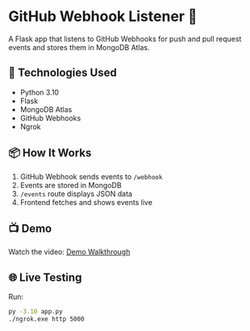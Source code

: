 # GitHub Webhook Listener 🚀

A Flask app that listens to GitHub Webhooks for push and pull request events and stores them in MongoDB Atlas.

## 🔧 Technologies Used
- Python 3.10
- Flask
- MongoDB Atlas
- GitHub Webhooks
- Ngrok

## 📦 How It Works
1. GitHub Webhook sends events to `/webhook`
2. Events are stored in MongoDB
3. `/events` route displays JSON data
4. Frontend fetches and shows events live

## 📺 Demo
Watch the video: [Demo Walkthrough](https://drive.google.com/drive/folders/1GMvQAh-TPPHMRVadPHzWWz2Y_2dcRZjY?usp=sharing)

## 🌐 Live Testing
Run:
```bash
py -3.10 app.py
./ngrok.exe http 5000
